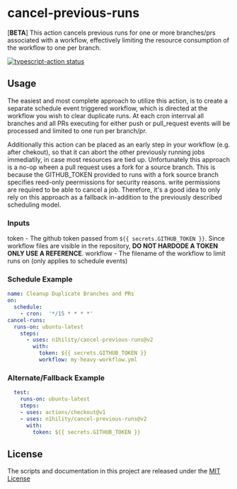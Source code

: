 # cancel-previous-runs 

[**BETA**] This action cancels previous runs for one or more branches/prs associated with a workflow, effectively limiting the resource consumption of the workflow to one per branch.

<p><a href="https://github.com/actions/typescript-action/actions"><img alt="typescript-action status" src="https://github.com/actions/typescript-action/workflows/build-test/badge.svg"></a>

## Usage

The easiest and most complete approach to utilize this action, is to create a separate schedule event triggered workflow, which is directed at the workflow you wish to clear duplicate runs. At each cron interrval all branches and all PRs executing for either push or pull_request events will be processed and limited to one run per branch/pr. 

Additionally this action can be placed as an early step in your workflow (e.g. after chekout), so that it can abort the other previously running jobs immediatily, in case most resources are tied up. Unfortunately this approach is a no-op wheen a pull request uses a fork for a source branch. This is because the GITHUB_TOKEN provided to runs with a fork source branch specifies reed-only peermissions for security reasons. write permissions are required to be able to cancel a job. Therefore, it's a good idea to only rely on this approach as a fallback in-addition to the previously described scheduling model. 

### Inputs

token - The github token passed from `${{ secrets.GITHUB_TOKEN }}`. Since workflow files are visible in the repository, **DO NOT HARDODE A TOKEN ONLY USE A REFERENCE**. 
workflow - The filename of the workflow to limit runs on (only applies to schedule events) 


### Schedule Example

```yaml
name: Cleanup Duplicate Branches and PRs  
on:
  schedule:
    - cron:  '*/15 * * * *'
cancel-runs: 
  runs-on: ubuntu-latest
    steps:
      - uses: n1hility/cancel-previous-runs@v2
        with: 
          token: ${{ secrets.GITHUB_TOKEN }}
          workflow: my-heavy-workflow.yml
```


### Alternate/Fallback Example

```yaml
  test: 
    runs-on: ubuntu-latest
    steps:
    - uses: actions/checkout@v1
    - uses: n1hility/cancel-previous-runs@v2
      with: 
        token: ${{ secrets.GITHUB_TOKEN }}
```

## License
The scripts and documentation in this project are released under the [MIT License](LICENSE)
